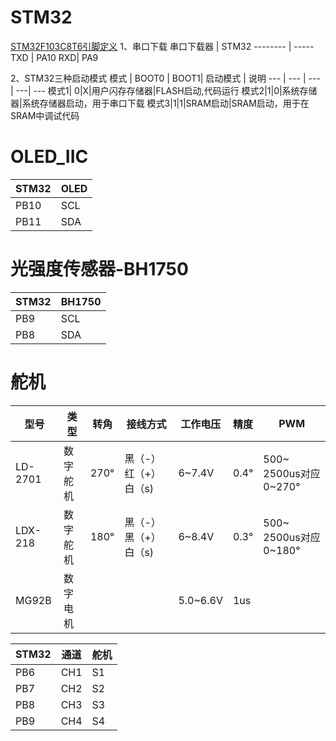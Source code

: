 # STM32
[STM32F103C8T6引脚定义](https://blog.csdn.net/xinzhi1992/article/details/125412795)
1、串口下载
串口下载器     | STM32
-------- | -----
TXD | PA10
RXD| PA9

2、STM32三种启动模式
模式 | BOOT0 | BOOT1| 启动模式 | 说明
--- | --- | --- | ---| ---
模式1| 0|X|用户闪存存储器|FLASH启动,代码运行
模式2|1|0|系统存储器|系统存储器启动，用于串口下载
模式3|1|1|SRAM启动|SRAM启动，用于在SRAM中调试代码
# OLED_IIC
STM32     | OLED
-------- | -----
PB10 | SCL
PB11| SDA
# 光强度传感器-BH1750
STM32     | BH1750
-------- | -----
PB9 | SCL
PB8| SDA

# 舵机
型号|类型 | 转角 | 接线方式|工作电压|精度|PWM
---| ---| --- |---|---|---|---
LD-2701|数字舵机 | 270° |黑（-）红（+）白（s)|6~7.4V|0.4°|500~ 2500us对应 0~270°
LDX-218|数字舵机 | 180° |黑（-）黑（+）白（s)|6~8.4V|0.3°|500~ 2500us对应 0~180°
MG92B|数字电机|||5.0~6.6V|1us|

STM32     |   通道|舵机  
-------- | -----|---
PB6|CH1|S1
PB7|CH2|S2
PB8|CH3|S3
PB9|CH4|S4

